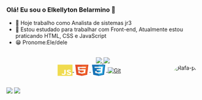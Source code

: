 ### Olá! Eu sou o Elkellyton Belarmino :wave:

- 🔭 Hoje trabalho como Analista de sistemas jr3
- :seedling: Estou estudado para trabalhar com Front-end, Atualmente estou praticando HTML, CSS e JavaScript
- :grin: Pronome:Ele/dele


<div align="center">
  <a href="https://github.com/elkellytonbelarmino">
  <div style="display: inline_block"><br>

 

<div align="center">
  <a href="https://github.com/elkellytonbelarmino">
  <img height="180em" src="https://github-readme-stats.vercel.app/api?username=elkellytonbelarmino&show_icons=true&theme=dracula&include_all_commits=true&count_private=true"/>
  <img height="180em" src="https://github-readme-stats.vercel.app/api/top-langs/?username=elkellytonbelarmino&layout=compact&langs_count=7&theme=dracula"/>
</div>
    
    
    
  <img align="center" alt="JavaScript" height="30" width="40" src="https://raw.githubusercontent.com/devicons/devicon/master/icons/javascript/javascript-plain.svg">
  <img align="center" alt="HTML" height="30" width="40" src="https://raw.githubusercontent.com/devicons/devicon/master/icons/html5/html5-original.svg">
  <img align="center" alt="CSS" height="30" width="40" src="https://raw.githubusercontent.com/devicons/devicon/master/icons/css3/css3-original.svg"> 
  <img align="center" alt="Git" height="30" width="40" src="https://cdn.jsdelivr.net/gh/devicons/devicon/icons/git/git-original.svg" />
  <img align="right" alt="Rafa-pic" height="150" style="border-radius:50px;" src="https://cdn.discordapp.com/attachments/908875648729235459/948430978643296336/emote-enzo-link_avatar.png">
</div>
  
</div>
  
  ##
  
<div> 
  <a href="https://www.instagram.com/elkellyton/" target="_blank"><img src="https://img.shields.io/badge/-Instagram-%23E4405F?style=for-the-badge&logo=instagram&logoColor=white" target="_blank"></a>
  <a href="https://www.linkedin.com/in/elkellytonbelarmino/" target="_blank"><img src="https://img.shields.io/badge/-LinkedIn-%230077B5?style=for-the-badge&logo=linkedin&logoColor=white" target="_blank"></a> 
</div>

